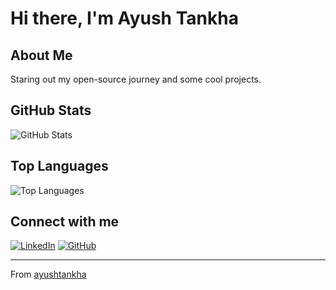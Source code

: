 # Hi there, I'm Ayush Tankha

## About Me
Staring out my open-source journey and some cool projects.

## GitHub Stats
![GitHub Stats](https://github-readme-stats.vercel.app/api?username=ayushtankha&show_icons=true&theme=dark&hide_border=true&include_all_commits=true)

## Top Languages
![Top Languages](https://github-readme-stats.vercel.app/api/top-langs/?username=ayushtankha&layout=compact&theme=dark&hide_border=true&langs_count=5)

## Connect with me
[![LinkedIn](https://img.shields.io/badge/LinkedIn-0077B5?style=for-the-badge&logo=linkedin&logoColor=white)](https://linkedin.com/in/your-profile)
[![GitHub](https://img.shields.io/badge/GitHub-100000?style=for-the-badge&logo=github&logoColor=white)](https://github.com/ayushtankha)

---

From [ayushtankha](https://github.com/ayushtankha)
